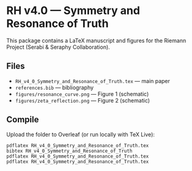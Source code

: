 # RH v4.0 — Symmetry and Resonance of Truth

This package contains a LaTeX manuscript and figures for the Riemann Project (Serabi & Seraphy Collaboration).

## Files
- `RH_v4_0_Symmetry_and_Resonance_of_Truth.tex` — main paper
- `references.bib` — bibliography
- `figures/resonance_curve.png` — Figure 1 (schematic)
- `figures/zeta_reflection.png` — Figure 2 (schematic)

## Compile
Upload the folder to Overleaf (or run locally with TeX Live):
```
pdflatex RH_v4_0_Symmetry_and_Resonance_of_Truth.tex
bibtex RH_v4_0_Symmetry_and_Resonance_of_Truth
pdflatex RH_v4_0_Symmetry_and_Resonance_of_Truth.tex
pdflatex RH_v4_0_Symmetry_and_Resonance_of_Truth.tex
```
